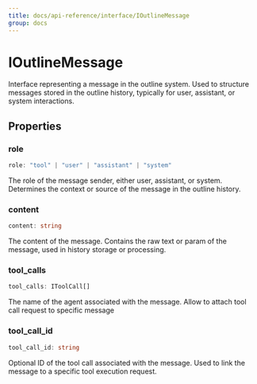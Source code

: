 ```yaml
---
title: docs/api-reference/interface/IOutlineMessage
group: docs
---
```


# IOutlineMessage

Interface representing a message in the outline system.
Used to structure messages stored in the outline history, typically for user, assistant, or system interactions.

## Properties

### role

```ts
role: "tool" | "user" | "assistant" | "system"
```

The role of the message sender, either user, assistant, or system.
Determines the context or source of the message in the outline history.

### content

```ts
content: string
```

The content of the message.
Contains the raw text or param of the message, used in history storage or processing.

### tool_calls

```ts
tool_calls: IToolCall[]
```

The name of the agent associated with the message.
Allow to attach tool call request to specific message

### tool_call_id

```ts
tool_call_id: string
```

Optional ID of the tool call associated with the message.
Used to link the message to a specific tool execution request.
